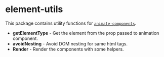 # element-utils

This package contains utility functions for [`animate-components`](../animate-components).

* **getElementType** - Get the element from the prop passed to animation component.
* **avoidNesting** - Avoid DOM nesting for same html tags.
* **Render** - Render the components with some helpers.
